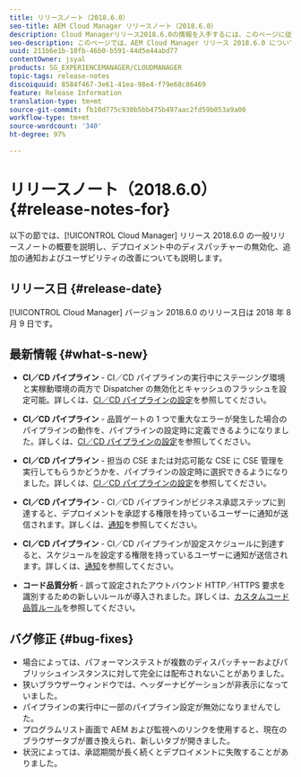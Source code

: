 ```yaml
---
title: リリースノート（2018.6.0）
seo-title: AEM Cloud Manager リリースノート（2018.6.0）
description: Cloud Managerリリース2018.6.0の情報を入手するには、このページに従ってください。
seo-description: このページでは、AEM Cloud Manager リリース 2018.6.0 について説明します。
uuid: 211b6e1b-10fb-46b0-b591-44d5e44abd77
contentOwner: jsyal
products: SG_EXPERIENCEMANAGER/CLOUDMANAGER
topic-tags: release-notes
discoiquuid: 8584f467-3e61-41ea-98e4-f79e68c86469
feature: Release Information
translation-type: tm+mt
source-git-commit: fb10d775c930b5bb475b497aac2fd59b053a9a00
workflow-type: tm+mt
source-wordcount: '340'
ht-degree: 97%

---
```



# リリースノート（2018.6.0） {#release-notes-for}

以下の節では、[!UICONTROL Cloud Manager] リリース 2018.6.0 の一般リリースノートの概要を説明し、デプロイメント中のディスパッチャーの無効化、追加の通知およびユーザビリティの改善についても説明します。

## リリース日 {#release-date}

[!UICONTROL Cloud Manager] バージョン 2018.6.0 のリリース日は 2018 年 8 月 9 日です。

## 最新情報 {#what-s-new}

* **CI／CD パイプライン** - CI／CD パイプラインの実行中にステージング環境と実稼動環境の両方で Dispatcher の無効化とキャッシュのフラッシュを設定可能。詳しくは、[CI／CD パイプラインの設定](configuring-pipeline.md)を参照してください。

* **CI／CD パイプライン** - 品質ゲートの 1 つで重大なエラーが発生した場合のパイプラインの動作を、パイプラインの設定時に定義できるようになりました。詳しくは、[CI／CD パイプラインの設定](configuring-pipeline.md)を参照してください。

* **CI／CD パイプライン** - 担当の CSE または対応可能な CSE に CSE 管理を実行してもらうかどうかを、パイプラインの設定時に選択できるようになりました。詳しくは、[CI／CD パイプラインの設定](configuring-pipeline.md)を参照してください。

* **CI／CD パイプライン** - CI／CD パイプラインがビジネス承認ステップに到達すると、デプロイメントを承認する権限を持っているユーザーに通知が送信されます。詳しくは、[通知](notifications.md)を参照してください。

* **CI／CD パイプライン** - CI／CD パイプラインが設定スケジュールに到達すると、スケジュールを設定する権限を持っているユーザーに通知が送信されます。詳しくは、[通知](notifications.md)を参照してください。

* **コード品質分析** - 誤って設定されたアウトバウンド HTTP／HTTPS 要求を識別するための新しいルールが導入されました。詳しくは、[カスタムコード品質ルール](custom-code-quality-rules.md)を参照してください。

## バグ修正 {#bug-fixes}

* 場合によっては、パフォーマンステストが複数のディスパッチャーおよびパブリッシュインスタンスに対して完全には配布されないことがありました。
* 狭いブラウザーウィンドウでは、ヘッダーナビゲーションが非表示になっていました。
* パイプラインの実行中に一部のパイプライン設定が無効になりませんでした。
* プログラムリスト画面で AEM および監視へのリンクを使用すると、現在のブラウザータブが置き換えられ、新しいタブが開きました。
* 状況によっては、承認期間が長く続くとデプロイメントに失敗することがありました。
